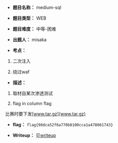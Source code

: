 * **题目名称：** medium-sql

* **题目类型：** WEB

* **题目难度：** 中等-困难

* **出题人：** misaka

* **考点：**

1. 二次注入

2. 绕过waf

* **描述：** 

1. 取材自某次渗透测试

2. flag in column flag

比赛时要下发[www.tar.gz](www.tar.gz)

* **flag：** `flag{98dca52f6a770b8100cca1a478061743}`

* **Writeup：** 见[writeup](writeup)
